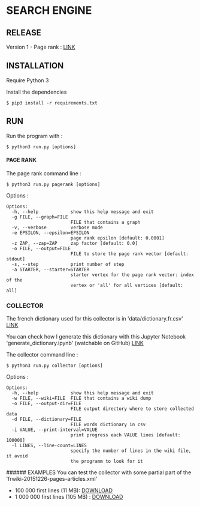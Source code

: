 # SEARCH ENGINE

## RELEASE
Version 1 - Page rank : [LINK](https://github.com/kalaww/search_engine/releases)

## INSTALLATION
Require Python 3

Install the dependencies

```
$ pip3 install -r requirements.txt
```

## RUN
Run the program with :
```
$ python3 run.py [options]
```

#### PAGE RANK
The page rank command line :
```
$ python3 run.py pagerank [options]
```
Options :
```
Options:
  -h, --help            show this help message and exit
  -g FILE, --graph=FILE
                        FILE that contains a graph
  -v, --verbose         verbose mode
  -e EPSILON, --epsilon=EPSILON
                        page rank epsilon [default: 0.0001]
  -z ZAP, --zap=ZAP     zap factor [default: 0.0]
  -o FILE, --output=FILE
                        FILE to store the page rank vector [default: stdout]
  -s, --step            print number of step
  -a STARTER, --starter=STARTER
                        starter vertex for the page rank vector: index of the
                        vertex or 'all' for all vertices [default: all]
```

### COLLECTOR
The french dictionary used for this collector is in 'data/dictionary.fr.csv' [LINK](https://github.com/Kalaww/search_engine/blob/master/data/dictionary.fr.csv)

You can check how I generate this dictionary with this Jupyter Notebook 'generate_dictionary.ipynb' (watchable on GitHub) [LINK](https://github.com/Kalaww/search_engine/blob/master/generate_dictionary.ipynb)

The collector command line :
```
$ python3 run.py collector [options]
```
Options :
```
Options:
  -h, --help            show this help message and exit
  -w FILE, --wiki=FILE  FILE that contains a wiki dump
  -o FILE, --output-dir=FILE
                        FILE output directory where to store collected data
  -d FILE, --dictionary=FILE
                        FILE words dictionary in csv
  -i VALUE, --print-interval=VALUE
                        print progress each VALUE lines [default: 100000]
  -l LINES, --line-count=LINES
                        specify the number of lines in the wiki file, it avoid
                        the programm to look for it
```

###### EXAMPLES
You can test the collector with some partial part of the 'frwiki-20151226-pages-articles.xml'
- 100 000 first lines (11 MB): [DOWNLOAD](https://drive.google.com/open?id=0BxjKLsDqc12CNU9Zd2doVm16amc)
- 1 000 000 first lines (105 MB) : [DOWNLOAD](https://drive.google.com/open?id=0BxjKLsDqc12CX29XTnpmby11THc)